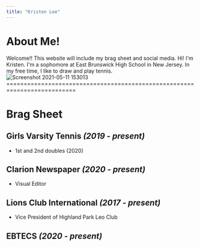 ```yaml
---
title: "Kristen Lee"
---
```

# About Me!
Welcome!! This website will include my brag sheet and social media.
Hi! I'm Kristen. I'm a sophomore at East Brunswick High School in New Jersey. In my free time, I like to draw and play tennis.
![Screenshot 2021-05-11 153013](https://user-images.githubusercontent.com/84039666/117877482-9faf1700-b272-11eb-82d6-9241950f161b.png)
==========================================================================<br/>
# Brag Sheet
## Girls Varsity Tennis *(2019 - present)*<br/>
 - 1st and 2nd doubles (2020)<br/>
 ## Clarion Newspaper *(2020 - present)*<br/>
 - Visual Editor<br/>
 ## Lions Club International *(2017 - present)*<br/>
 - Vice President of Highland Park Leo Club<br/>
 ## EBTECS *(2020 - present)*<br/>
 
 
 
